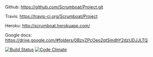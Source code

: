 Github: https://github.com/Scrumboat/Project.git

Travis: https://travis-ci.org/Scrumboat/Project

Heroku: http://scrumboat.herokuapp.com/

Google docs: https://drive.google.com/#folders/0BzvZPcOeo2qtSmdhY2dzUDJJLTQ

[![Build Status](https://travis-ci.org/Scrumboat/Project.png)](https://travis-ci.org/Scrumboat/Project)
[![Code Climate](https://codeclimate.com/github/Scrumboat/Project.png)](https://codeclimate.com/github/Scrumboat/Project)
